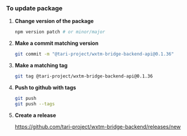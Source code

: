 ### To update package

1. **Change version of the package**

   ```sh
   npm version patch # or minor/major
   ```

2. **Make a commit matching version**

   ```sh
   git commit -m "@tari-project/wxtm-bridge-backend-api@0.1.36"
   ```

3. **Make a matching tag**

   ```sh
   git tag @tari-project/wxtm-bridge-backend-api@0.1.36
   ```

4. **Push to github with tags**

   ```sh
   git push
   git push --tags
   ```

5. **Create a release**

   https://github.com/tari-project/wxtm-bridge-backend/releases/new
